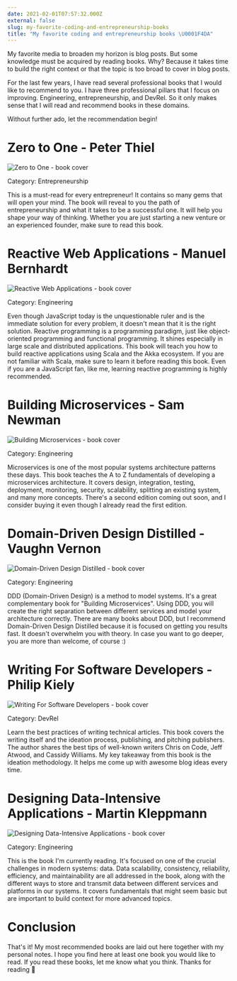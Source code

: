 ```yaml
---
date: 2021-02-01T07:57:32.000Z
external: false
slug: my-favorite-coding-and-entrepreneurship-books
title: "My favorite coding and entrepreneurship books \U0001F4DA"
---
```


My favorite media to broaden my horizon is blog posts. But some knowledge must be acquired by reading books. Why? Because it takes time to build the right context or that the topic is too broad to cover in blog posts.

For the last few years, I have read several professional books that I would like to recommend to you. I have three professional pillars that I focus on improving. Engineering, entrepreneurship, and DevRel. So it only makes sense that I will read and recommend books in these domains.

Without further ado, let the recommendation begin!

# Zero to One - Peter Thiel

![Zero to One - book cover](https://cdn.hashnode.com/res/hashnode/image/upload/v1612095162540/9R845LYVa.png)

Category: Entrepreneurship

This is a must-read for every entrepreneur! It contains so many gems that will open your mind. The book will reveal to you the path of entrepreneurship and what it takes to be a successful one. It will help you shape your way of thinking. Whether you are just starting a new venture or an experienced founder, make sure to read this book.

# Reactive Web Applications - Manuel Bernhardt

![Reactive Web Applications - book cover](https://cdn.hashnode.com/res/hashnode/image/upload/v1612096530477/q8ZBZqsrr.png)

Category: Engineering

Even though JavaScript today is the unquestionable ruler and is the immediate solution for every problem, it doesn't mean that it is the right solution. Reactive programming is a programming paradigm, just like object-oriented programming and functional programming. It shines especially in large scale and distributed applications. This book will teach you how to build reactive applications using Scala and the Akka ecosystem. If you are not familiar with Scala, make sure to learn it before reading this book. Even if you are a JavaScript fan, like me, learning reactive programming is highly recommended.

# Building Microservices - Sam Newman

![Building Microservices - book cover](https://cdn.hashnode.com/res/hashnode/image/upload/v1612097162918/hrNzDjddN.png)

Category: Engineering

Microservices is one of the most popular systems architecture patterns these days. This book teaches the A to Z fundamentals of developing a microservices architecture. It covers design, integration, testing, deployment, monitoring, security, scalability, splitting an existing system, and many more concepts. There's a second edition coming out soon, and I consider buying it even though I already read the first edition.

# Domain-Driven Design Distilled - Vaughn Vernon

![Domain-Driven Design Distilled - book cover](https://cdn.hashnode.com/res/hashnode/image/upload/v1612097997397/EezFr_yXN.png)

Category: Engineering

DDD (Domain-Driven Design) is a method to model systems. It's a great complementary book for "Building Microservices". Using DDD, you will create the right separation between different services and model your architecture correctly. There are many books about DDD, but I recommend Domain-Driven Design Distilled because it is focused on getting you results fast. It doesn't overwhelm you with theory. In case you want to go deeper, you are more than welcome, of course :)

# Writing For Software Developers - Philip Kiely

![Writing For Software Developers - book cover](https://cdn.hashnode.com/res/hashnode/image/upload/v1612098832093/-QT89VoMT.jpeg)

Category: DevRel

Learn the best practices of writing technical articles. This book covers the writing itself and the ideation process, publishing, and pitching publishers. The author shares the best tips of well-known writers Chris on Code, Jeff Atwood, and Cassidy Williams. My key takeaway from this book is the ideation methodology. It helps me come up with awesome blog ideas every time.


# Designing Data-Intensive Applications - Martin Kleppmann

![Designing Data-Intensive Applications - book cover](https://cdn.hashnode.com/res/hashnode/image/upload/v1612099285171/4VF8423dQ.png)

Category: Engineering

This is the book I'm currently reading. It's focused on one of the crucial challenges in modern systems: data. Data scalability, consistency, reliability, efficiency, and maintainability are all addressed in the book, along with the different ways to store and transmit data between different services and platforms in our systems. It covers fundamentals that might seem basic but are important to build context for more advanced topics.

# Conclusion

That's it! My most recommended books are laid out here together with my personal notes. I hope you find here at least one book you would like to read. If you read these books, let me know what you think. Thanks for reading 🙏 
